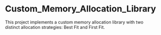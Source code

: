 # Custom_Memory_Allocation_Library
This project implements a custom memory allocation library with two distinct allocation strategies: Best Fit and First Fit.
